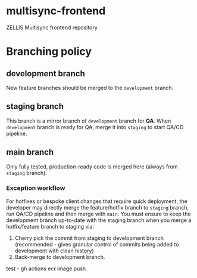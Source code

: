 # multisync-frontend
ZELLIS Multisync frontend repository

# Branching policy

## development branch
New feature branches should be merged to the `development` branch.

## staging branch
This branch is a mirror branch of `development` branch for **QA**. When `development` branch is ready for QA, merge it into `staging` to start QA/CD pipeline.

## main branch
Only fully tested, production-ready code is merged here (always from `staging` branch).

### Exception workflow
For hotfixes or bespoke client changes that require quick deployment, the developer may directly merge the feature/hotfix branch to `staging` branch, run QA/CD pipeline and then merge with `main`. 
You must ensure to keep the development branch up-to-date with the staging branch when you merge a hotfix/feature branch to staging via:
1. Cherry pick the commit from staging to development branch (recommended - gives granular control of commits being added to development with clean history)
2. Back-merge to development branch.

test - gh actions ecr image push